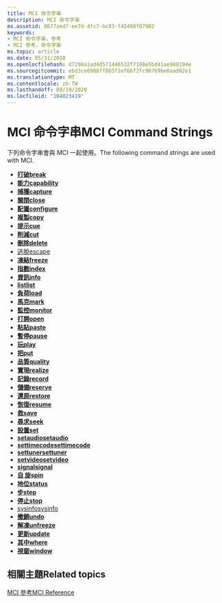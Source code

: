 ```yaml
---
title: MCI 命令字串
description: MCI 命令字串
ms.assetid: 8677aed7-ee7d-4fc7-bc83-f42498f07902
keywords:
- MCI 命令字串，參考
- MCI 參考，命令字串
ms.topic: article
ms.date: 05/31/2018
ms.openlocfilehash: d7298a1ad4d571446532f7198e5bd41ae988194e
ms.sourcegitcommit: ebd3ce6908ff865f1ef66f2fc96769be0aad82e1
ms.translationtype: MT
ms.contentlocale: zh-TW
ms.lasthandoff: 08/19/2020
ms.locfileid: "104023419"
---
```

# <a name="mci-command-strings"></a><span data-ttu-id="b0dfe-105">MCI 命令字串</span><span class="sxs-lookup"><span data-stu-id="b0dfe-105">MCI Command Strings</span></span>

<span data-ttu-id="b0dfe-106">下列命令字串會與 MCI 一起使用。</span><span class="sxs-lookup"><span data-stu-id="b0dfe-106">The following command strings are used with MCI.</span></span>

-   [<span data-ttu-id="b0dfe-107">**打破**</span><span class="sxs-lookup"><span data-stu-id="b0dfe-107">**break**</span></span>](break.md)
-   [<span data-ttu-id="b0dfe-108">**能力**</span><span class="sxs-lookup"><span data-stu-id="b0dfe-108">**capability**</span></span>](capability.md)
-   [<span data-ttu-id="b0dfe-109">**捕獲**</span><span class="sxs-lookup"><span data-stu-id="b0dfe-109">**capture**</span></span>](capture.md)
-   [<span data-ttu-id="b0dfe-110">**關閉**</span><span class="sxs-lookup"><span data-stu-id="b0dfe-110">**close**</span></span>](close.md)
-   [<span data-ttu-id="b0dfe-111">**配置**</span><span class="sxs-lookup"><span data-stu-id="b0dfe-111">**configure**</span></span>](configure.md)
-   [<span data-ttu-id="b0dfe-112">**複製**</span><span class="sxs-lookup"><span data-stu-id="b0dfe-112">**copy**</span></span>](copy.md)
-   [<span data-ttu-id="b0dfe-113">**提示**</span><span class="sxs-lookup"><span data-stu-id="b0dfe-113">**cue**</span></span>](cue.md)
-   [<span data-ttu-id="b0dfe-114">**削減**</span><span class="sxs-lookup"><span data-stu-id="b0dfe-114">**cut**</span></span>](cut.md)
-   [<span data-ttu-id="b0dfe-115">**刪除**</span><span class="sxs-lookup"><span data-stu-id="b0dfe-115">**delete**</span></span>](delete.md)
-   [<span data-ttu-id="b0dfe-116">逃脫</span><span class="sxs-lookup"><span data-stu-id="b0dfe-116">escape</span></span>](escape.md)
-   [<span data-ttu-id="b0dfe-117">**凍結**</span><span class="sxs-lookup"><span data-stu-id="b0dfe-117">**freeze**</span></span>](freeze.md)
-   [<span data-ttu-id="b0dfe-118">**指數**</span><span class="sxs-lookup"><span data-stu-id="b0dfe-118">**index**</span></span>](./windows-multimedia-start-page.md)
-   [<span data-ttu-id="b0dfe-119">**資訊**</span><span class="sxs-lookup"><span data-stu-id="b0dfe-119">**info**</span></span>](info.md)
-   [<span data-ttu-id="b0dfe-120">**list**</span><span class="sxs-lookup"><span data-stu-id="b0dfe-120">**list**</span></span>](list.md)
-   [<span data-ttu-id="b0dfe-121">**負荷**</span><span class="sxs-lookup"><span data-stu-id="b0dfe-121">**load**</span></span>](load.md)
-   [<span data-ttu-id="b0dfe-122">**馬克**</span><span class="sxs-lookup"><span data-stu-id="b0dfe-122">**mark**</span></span>](mark.md)
-   [<span data-ttu-id="b0dfe-123">**監控**</span><span class="sxs-lookup"><span data-stu-id="b0dfe-123">**monitor**</span></span>](monitor.md)
-   [<span data-ttu-id="b0dfe-124">**打開**</span><span class="sxs-lookup"><span data-stu-id="b0dfe-124">**open**</span></span>](open.md)
-   [<span data-ttu-id="b0dfe-125">**粘貼**</span><span class="sxs-lookup"><span data-stu-id="b0dfe-125">**paste**</span></span>](paste.md)
-   [<span data-ttu-id="b0dfe-126">**暫停**</span><span class="sxs-lookup"><span data-stu-id="b0dfe-126">**pause**</span></span>](pause.md)
-   [<span data-ttu-id="b0dfe-127">**玩**</span><span class="sxs-lookup"><span data-stu-id="b0dfe-127">**play**</span></span>](play.md)
-   [<span data-ttu-id="b0dfe-128">**把**</span><span class="sxs-lookup"><span data-stu-id="b0dfe-128">**put**</span></span>](put.md)
-   [<span data-ttu-id="b0dfe-129">**品質**</span><span class="sxs-lookup"><span data-stu-id="b0dfe-129">**quality**</span></span>](quality.md)
-   [<span data-ttu-id="b0dfe-130">**實現**</span><span class="sxs-lookup"><span data-stu-id="b0dfe-130">**realize**</span></span>](realize.md)
-   [<span data-ttu-id="b0dfe-131">**記錄**</span><span class="sxs-lookup"><span data-stu-id="b0dfe-131">**record**</span></span>](record.md)
-   [<span data-ttu-id="b0dfe-132">**儲備**</span><span class="sxs-lookup"><span data-stu-id="b0dfe-132">**reserve**</span></span>](reserve.md)
-   [<span data-ttu-id="b0dfe-133">**還原**</span><span class="sxs-lookup"><span data-stu-id="b0dfe-133">**restore**</span></span>](restore.md)
-   [<span data-ttu-id="b0dfe-134">**恢復**</span><span class="sxs-lookup"><span data-stu-id="b0dfe-134">**resume**</span></span>](resume.md)
-   [<span data-ttu-id="b0dfe-135">**救**</span><span class="sxs-lookup"><span data-stu-id="b0dfe-135">**save**</span></span>](save.md)
-   [<span data-ttu-id="b0dfe-136">**尋求**</span><span class="sxs-lookup"><span data-stu-id="b0dfe-136">**seek**</span></span>](seek.md)
-   [<span data-ttu-id="b0dfe-137">**設置**</span><span class="sxs-lookup"><span data-stu-id="b0dfe-137">**set**</span></span>](set.md)
-   [<span data-ttu-id="b0dfe-138">**setaudio**</span><span class="sxs-lookup"><span data-stu-id="b0dfe-138">**setaudio**</span></span>](setaudio.md)
-   [<span data-ttu-id="b0dfe-139">**settimecode**</span><span class="sxs-lookup"><span data-stu-id="b0dfe-139">**settimecode**</span></span>](settimecode.md)
-   [<span data-ttu-id="b0dfe-140">**settuner**</span><span class="sxs-lookup"><span data-stu-id="b0dfe-140">**settuner**</span></span>](settuner.md)
-   [<span data-ttu-id="b0dfe-141">**setvideo**</span><span class="sxs-lookup"><span data-stu-id="b0dfe-141">**setvideo**</span></span>](setvideo.md)
-   [<span data-ttu-id="b0dfe-142">**signal**</span><span class="sxs-lookup"><span data-stu-id="b0dfe-142">**signal**</span></span>](signal.md)
-   [<span data-ttu-id="b0dfe-143">**自 旋**</span><span class="sxs-lookup"><span data-stu-id="b0dfe-143">**spin**</span></span>](spin.md)
-   [<span data-ttu-id="b0dfe-144">**地位**</span><span class="sxs-lookup"><span data-stu-id="b0dfe-144">**status**</span></span>](status.md)
-   [<span data-ttu-id="b0dfe-145">**步**</span><span class="sxs-lookup"><span data-stu-id="b0dfe-145">**step**</span></span>](step.md)
-   [<span data-ttu-id="b0dfe-146">**停止**</span><span class="sxs-lookup"><span data-stu-id="b0dfe-146">**stop**</span></span>](stop.md)
-   [<span data-ttu-id="b0dfe-147">sysinfo</span><span class="sxs-lookup"><span data-stu-id="b0dfe-147">sysinfo</span></span>](sysinfo.md)
-   [<span data-ttu-id="b0dfe-148">**撤銷**</span><span class="sxs-lookup"><span data-stu-id="b0dfe-148">**undo**</span></span>](undo.md)
-   [<span data-ttu-id="b0dfe-149">**解凍**</span><span class="sxs-lookup"><span data-stu-id="b0dfe-149">**unfreeze**</span></span>](unfreeze.md)
-   [<span data-ttu-id="b0dfe-150">**更新**</span><span class="sxs-lookup"><span data-stu-id="b0dfe-150">**update**</span></span>](update.md)
-   [<span data-ttu-id="b0dfe-151">**其中**</span><span class="sxs-lookup"><span data-stu-id="b0dfe-151">**where**</span></span>](where.md)
-   [<span data-ttu-id="b0dfe-152">**視窗**</span><span class="sxs-lookup"><span data-stu-id="b0dfe-152">**window**</span></span>](window.md)

## <a name="related-topics"></a><span data-ttu-id="b0dfe-153">相關主題</span><span class="sxs-lookup"><span data-stu-id="b0dfe-153">Related topics</span></span>

<dl> <dt>

[<span data-ttu-id="b0dfe-154">MCI 參考</span><span class="sxs-lookup"><span data-stu-id="b0dfe-154">MCI Reference</span></span>](mci-reference.md)
</dt> </dl>

 

 